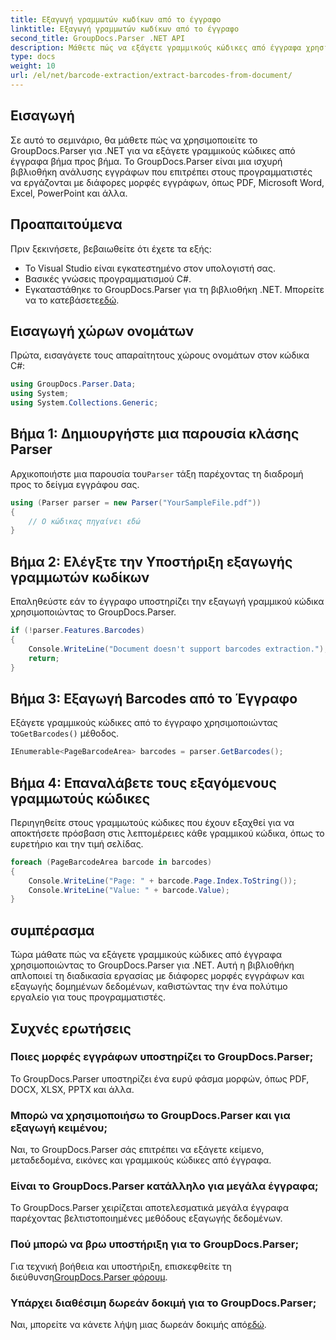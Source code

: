```yaml
---
title: Εξαγωγή γραμμωτών κωδίκων από το έγγραφο
linktitle: Εξαγωγή γραμμωτών κωδίκων από το έγγραφο
second_title: GroupDocs.Parser .NET API
description: Μάθετε πώς να εξάγετε γραμμικούς κώδικες από έγγραφα χρησιμοποιώντας το GroupDocs.Parser για .NET. Βελτιώστε τις δυνατότητες επεξεργασίας εγγράφων σας χωρίς κόπο.
type: docs
weight: 10
url: /el/net/barcode-extraction/extract-barcodes-from-document/
---
```

## Εισαγωγή
Σε αυτό το σεμινάριο, θα μάθετε πώς να χρησιμοποιείτε το GroupDocs.Parser για .NET για να εξάγετε γραμμικούς κώδικες από έγγραφα βήμα προς βήμα. Το GroupDocs.Parser είναι μια ισχυρή βιβλιοθήκη ανάλυσης εγγράφων που επιτρέπει στους προγραμματιστές να εργάζονται με διάφορες μορφές εγγράφων, όπως PDF, Microsoft Word, Excel, PowerPoint και άλλα.
## Προαπαιτούμενα
Πριν ξεκινήσετε, βεβαιωθείτε ότι έχετε τα εξής:
- Το Visual Studio είναι εγκατεστημένο στον υπολογιστή σας.
- Βασικές γνώσεις προγραμματισμού C#.
-  Εγκαταστάθηκε το GroupDocs.Parser για τη βιβλιοθήκη .NET. Μπορείτε να το κατεβάσετε[εδώ](https://releases.groupdocs.com/parser/net/).

## Εισαγωγή χώρων ονομάτων
Πρώτα, εισαγάγετε τους απαραίτητους χώρους ονομάτων στον κώδικα C#:
```csharp
using GroupDocs.Parser.Data;
using System;
using System.Collections.Generic;
```
## Βήμα 1: Δημιουργήστε μια παρουσία κλάσης Parser
 Αρχικοποιήστε μια παρουσία του`Parser` τάξη παρέχοντας τη διαδρομή προς το δείγμα εγγράφου σας.
```csharp
using (Parser parser = new Parser("YourSampleFile.pdf"))
{
    // Ο κώδικας πηγαίνει εδώ
}
```
## Βήμα 2: Ελέγξτε την Υποστήριξη εξαγωγής γραμμωτών κωδίκων
Επαληθεύστε εάν το έγγραφο υποστηρίζει την εξαγωγή γραμμικού κώδικα χρησιμοποιώντας το GroupDocs.Parser.
```csharp
if (!parser.Features.Barcodes)
{
    Console.WriteLine("Document doesn't support barcodes extraction.");
    return;
}
```
## Βήμα 3: Εξαγωγή Barcodes από το Έγγραφο
 Εξάγετε γραμμικούς κώδικες από το έγγραφο χρησιμοποιώντας το`GetBarcodes()` μέθοδος.
```csharp
IEnumerable<PageBarcodeArea> barcodes = parser.GetBarcodes();
```
## Βήμα 4: Επαναλάβετε τους εξαγόμενους γραμμωτούς κώδικες
Περιηγηθείτε στους γραμμωτούς κώδικες που έχουν εξαχθεί για να αποκτήσετε πρόσβαση στις λεπτομέρειες κάθε γραμμικού κώδικα, όπως το ευρετήριο και την τιμή σελίδας.
```csharp
foreach (PageBarcodeArea barcode in barcodes)
{
    Console.WriteLine("Page: " + barcode.Page.Index.ToString());
    Console.WriteLine("Value: " + barcode.Value);
}
```

## συμπέρασμα
Τώρα μάθατε πώς να εξάγετε γραμμικούς κώδικες από έγγραφα χρησιμοποιώντας το GroupDocs.Parser για .NET. Αυτή η βιβλιοθήκη απλοποιεί τη διαδικασία εργασίας με διάφορες μορφές εγγράφων και εξαγωγής δομημένων δεδομένων, καθιστώντας την ένα πολύτιμο εργαλείο για τους προγραμματιστές.

## Συχνές ερωτήσεις
### Ποιες μορφές εγγράφων υποστηρίζει το GroupDocs.Parser;
Το GroupDocs.Parser υποστηρίζει ένα ευρύ φάσμα μορφών, όπως PDF, DOCX, XLSX, PPTX και άλλα.
### Μπορώ να χρησιμοποιήσω το GroupDocs.Parser και για εξαγωγή κειμένου;
Ναι, το GroupDocs.Parser σάς επιτρέπει να εξάγετε κείμενο, μεταδεδομένα, εικόνες και γραμμικούς κώδικες από έγγραφα.
### Είναι το GroupDocs.Parser κατάλληλο για μεγάλα έγγραφα;
Το GroupDocs.Parser χειρίζεται αποτελεσματικά μεγάλα έγγραφα παρέχοντας βελτιστοποιημένες μεθόδους εξαγωγής δεδομένων.
### Πού μπορώ να βρω υποστήριξη για το GroupDocs.Parser;
 Για τεχνική βοήθεια και υποστήριξη, επισκεφθείτε τη διεύθυνση[GroupDocs.Parser φόρουμ](https://forum.groupdocs.com/c/parser/17).
### Υπάρχει διαθέσιμη δωρεάν δοκιμή για το GroupDocs.Parser;
 Ναι, μπορείτε να κάνετε λήψη μιας δωρεάν δοκιμής από[εδώ](https://releases.groupdocs.com/).